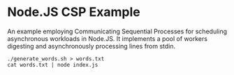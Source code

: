 Node.JS CSP Example
===

An example employing Communicating Sequential Processes for scheduling asynchronous workloads in Node.JS. It implements a pool of workers digesting and asynchronously processing lines from stdin.

```
./generate_words.sh > words.txt
cat words.txt | node index.js
```
